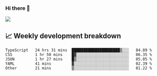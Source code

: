 ### Hi there 👋
<img align="center" src="https://github-readme-stats.vercel.app/api?username=Tumao727&show_icons=true&hide_title=true&theme=dracula" />


## 📈 Weekly development breakdown
<!--START_SECTION:waka-->

```text
TypeScript   24 hrs 31 mins  █████████████████████▒░░░   84.89 %
CSS          1 hr 50 mins    █▓░░░░░░░░░░░░░░░░░░░░░░░   06.35 %
JSON         1 hr 27 mins    █▒░░░░░░░░░░░░░░░░░░░░░░░   05.05 %
YAML         41 mins         ▓░░░░░░░░░░░░░░░░░░░░░░░░   02.39 %
Other        21 mins         ▒░░░░░░░░░░░░░░░░░░░░░░░░   01.22 %
```

<!--END_SECTION:waka-->